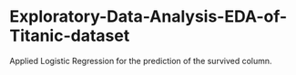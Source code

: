 # Exploratory-Data-Analysis-EDA-of-Titanic-dataset
Applied Logistic Regression for the prediction of the survived column.
